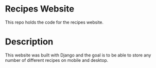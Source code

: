 # Recipes Website

This repo holds the code for the recipes website.

# Description

This website was built with Django and the goal is to be able to store any number of different recipes on mobile and desktop.






